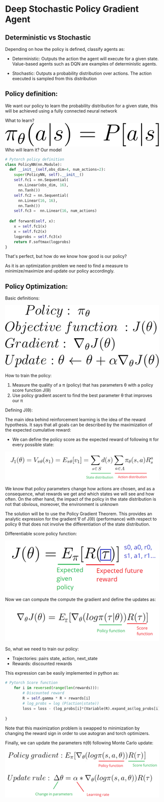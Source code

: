 # Deep Stochastic Policy Gradient Agent

## Deterministic vs Stochastic

Depending on how the policy is defined, classify agents as:
* Deterministic: Outputs the action the agent will execute for a given state. Value-based agents such as DQN are examples of deterministic agents.

* Stochastic: Outputs a probability distribution over actions. The action executed is sampled from this distribution

## Policy definition:
We want our policy to learn the probability distribution for a given state, this will be achieved using a fully connected neural network

What to learn?
![Octocat](assets/images/stochastic.png)
Who will learn it? Our model


```python
# Pytorch policy definition
class PolicyNN(nn.Module):
  def __init__(self,obs_dim=4, num_actions=2):
    super(PolicyNN, self).__init__()
    self.fc1 = nn.Sequential(
      nn.Linear(obs_dim, 16),
      nn.Tanh())
    self.fc2 = nn.Sequential(
      nn.Linear(16, 16),
      nn.Tanh())
    self.fc3 =  nn.Linear(16, num_actions)

  def forward(self, x):
    x = self.fc1(x)
    x = self.fc2(x)
    logprobs = self.fc3(x)
    return F.softmax(logprobs)
}
```


That's perfect, but how do we know how good is our policy? 

As it is an optimization problem we need to find a measure to minimize/maximize and update our policy accordingly.


## Policy Optimization:
Basic definitions:


![Octocat](assets/images/update_alg.png)

How to train the policy:

1. Measure the quality of a π (policy) that has parameters θ with a policy score function J(θ) 
2. Use policy gradient ascent to find the best parameter θ that improves our π
    

Defining J(θ):

The main idea behind reinforcement learning is the idea of the reward hypothesis. It says that all goals can be described by the maximization of the expected cumulative reward:

- We can define the policy score as the expected reward of following π for every possible state:

![Octocat](assets/images/score_function.png)

We know that policy parameters change how actions are chosen, and as a consequence, what rewards we get and which states we will see and how often.
On the other hand, the impact of the policy in the state distribution is not that obvious, moreover, the environment is unknown


The solution will be to use the Policy Gradient Theorem. This provides an analytic expression for the gradient ∇ of J(θ) (performance) with respect to policy θ that does not involve the differentiation of the state distribution.

Differentiable score policy function:

![Octocat](assets/images/differentiable_score.png)

Now we can compute the compute the gradient and define the updates as:

![Octocat](assets/images/grad_score.png)

So, what we need to train our policy:
- Trajectories: pairs state, action, next_state
- Rewards: discounted rewards

This expression can be easily implemented in python as:

```python
# Pytorch Score function
    for i in reversed(range(len(rewards))):
        # Discounted reward
        R = self.gamma * R + rewards[i]
        # log_probs = log (P(action|state)) 
        loss = loss - (log_probs[i]*(Variable(R).expand_as(log_probs[i]))).sum()
          
}
```
Note that this maximization problem is swapped to minimization by changing the reward sign in order to use autogran and torch optimizers.

Finally, we can update the parameters π(θ) following Monte Carlo update:

![Octocat](assets/images/update.png)
